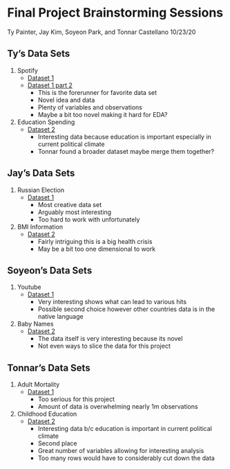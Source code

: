 Final Project Brainstorming Sessions
================
Ty Painter, Jay Kim, Soyeon Park, and Tonnar Castellano
10/23/20

## Ty’s Data Sets

1.  Spotify
      - [Dataset 1](https://www.kaggle.com/nadintamer/top-spotify-tracks-of-2018)
      - [Dataset 1 part 2](https://www.kaggle.com/yamaerenay/spotify-dataset-19212020-160k-tracks?select=data_by_artist.csv)
          - This is the forerunner for favorite data set
          - Novel idea and data
          - Plenty of variables and observations
          - Maybe a bit too novel making it hard for EDA?
2.  Education Spending
      - [Dataset 2](https://www.kaggle.com/noriuk/us-educational-finances)
          - Interesting data because education is important especially in
            current political climate
          - Tonnar found a broader dataset maybe merge them together?

## Jay’s Data Sets

1.  Russian Election
      - [Dataset 1](https://figshare.com/articles/kobakEtAl_AOAS2016_suppData_zip/3126883)
          - Most creative data set
          - Arguably most interesting
          - Too hard to work with unfortunately
2.  BMI Information
      - [Dataset 2](http://www.ncdrisc.org/data-downloads-adiposity.html)
          - Fairly intriguing this is a big health crisis
          - May be a bit too one dimensional to work

## Soyeon’s Data Sets

1.  Youtube
      - [Dataset 1](https://www.kaggle.com/datasnaek/youtube-new?select=USvideos.csv)
          - Very interesting shows what can lead to various hits
          - Possible second choice however other countries data is in
            the native language
2.  Baby Names
      - [Dataset 2](https://www.kaggle.com/new-york-city/nyc-most-popular-baby-names?select=most-popular-baby-names-by-sex-and-mothers-ethnic-group-new-york-city.csv)
          - The data itself is very interesting because its novel
          - Not even ways to slice the data for this project

## Tonnar’s Data Sets

1.  Adult Mortality
      - [Dataset 1](http://ghdx.healthdata.org/record/ihme-data/population-health-metrics-research-consortium-gold-standard-verbal-autopsy-data-2005-2011)
          - Too serious for this project
          - Amount of data is overwhelming nearly 1m observations
2.  Childhood Education
      - [Dataset 2](http://data.diversitydatakids.org/dataset/coi20-child-opportunity-index-2-0-database/resource/f16fff12-b1e5-4f60-85d3-3a0ededa30a0)
          - Interesting data b/c education is important in current
            political climate
          - Second place
          - Great number of variables allowing for interesting analysis
          - Too many rows would have to considerably cut down the data
